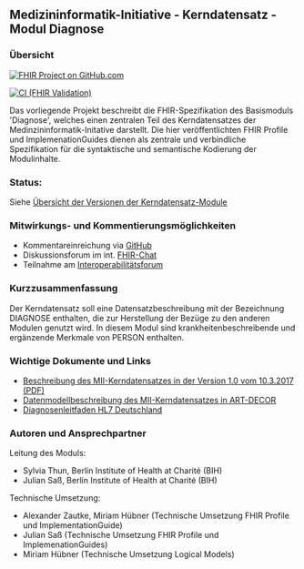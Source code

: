 ## Medizininformatik-Initiative - Kerndatensatz - Modul Diagnose

### Übersicht

[![FHIR Project on GitHub.com](https://img.shields.io/badge/FHIR_project_on_GitHub.com-kerndatensatzmodul--diagnose-green)](https://github.com/medizininformatik-initiative/kerndatensatzmodul-diagnose) 

[![CI (FHIR Validation)](https://github.com/medizininformatik-initiative/kerndatensatzmodul-diagnose/actions/workflows/main.yml/badge.svg)](https://github.com/medizininformatik-initiative/kerndatensatzmodul-diagnose/actions/workflows/main.yml)

Das vorliegende Projekt beschreibt die FHIR-Spezifikation des Basismoduls 'Diagnose', welches einen zentralen Teil des Kerndatensatzes der Medinzininformatik-Initative darstellt. Die hier veröffentlichten FHIR Profile und ImplemenationGuides dienen als zentrale und verbindliche Spezifikation für die syntaktische und semantische Kodierung der Modulinhalte.

### Status:

Siehe [Übersicht der Versionen der Kerndatensatz-Module](https://github.com/medizininformatik-initiative/kerndatensatz-meta/wiki/%C3%9Cbersicht-%C3%BCber-Versionen-der-Kerndatensatz%E2%80%90Module)

### Mitwirkungs- und Kommentierungsmöglichkeiten

* Kommentareinreichung via [GitHub](https://github.com/medizininformatik-initiative/kerndatensatzmodul-diagnose)
* Diskussionsforum im int. [FHIR-Chat](https://chat.fhir.org/#narrow/stream/179307-german.2Fmi-initiative)
* Teilnahme am [Interoperabilitätsforum](https://wiki.hl7.de/index.php?title=Interoperabilitätsforum)

### Kurzzusammenfassung

Der Kerndatensatz soll eine Datensatzbeschreibung mit der Bezeichnung DIAGNOSE enthalten, die zur Herstellung der Bezüge zu den anderen Modulen genutzt wird. 
In diesem Modul sind krankheitenbeschreibende und ergänzende Merkmale von PERSON enthalten.


### Wichtige Dokumente und Links
* [Beschreibung des MII-Kerndatensatzes in der Version 1.0 vom 10.3.2017 (PDF)](https://www.medizininformatik-initiative.de/sites/default/files/inline-files/MII_04_Kerndatensatz_1-0.pdf)
* [Datenmodellbeschreibung des MII-Kerndatensatzes in ART-DECOR](https://art-decor.org/art-decor/decor-project--mide-)
* [Diagnosenleitfaden HL7 Deutschland](https://wiki.hl7.de/index.php?title=IG:Diagnoseleitfaden)

### Autoren und Ansprechpartner

Leitung des Moduls:

* Sylvia Thun, Berlin Institute of Health at Charité (BIH)
* Julian Saß, Berlin Institute of Health at Charité (BIH)

Technische Umsetzung:

* Alexander Zautke, Miriam Hübner (Technische Umsetzung FHIR Profile und ImplementationGuide)
* Julian Saß (Technische Umsetzung FHIR Profile und ImplemenationGuides)
* Miriam Hübner (Technische Umsetzung Logical Models)
